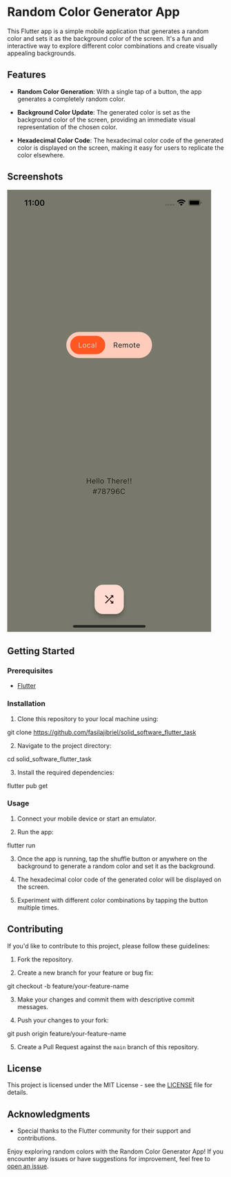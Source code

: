 # Random Color Generator App

This Flutter app is a simple mobile application that generates a random color and sets it as the background color of the screen. It's a fun and interactive way to explore different color combinations and create visually appealing backgrounds.

## Features

- **Random Color Generation**: With a single tap of a button, the app generates a completely random color.

- **Background Color Update**: The generated color is set as the background color of the screen, providing an immediate visual representation of the chosen color.

- **Hexadecimal Color Code**: The hexadecimal color code of the generated color is displayed on the screen, making it easy for users to replicate the color elsewhere.

## Screenshots

![App Screenshot](screenshots/screenshot.png)

## Getting Started

### Prerequisites

- [Flutter](https://flutter.dev/docs/get-started/install)

### Installation

1. Clone this repository to your local machine using:

git clone https://github.com/fasilajibriel/solid_software_flutter_task

2. Navigate to the project directory:

cd solid_software_flutter_task

3. Install the required dependencies:

flutter pub get

### Usage

1. Connect your mobile device or start an emulator.

2. Run the app:

flutter run

3. Once the app is running, tap the shuffle button or anywhere on the background to generate a random color and set it as the background.

4. The hexadecimal color code of the generated color will be displayed on the screen.

5. Experiment with different color combinations by tapping the button multiple times.

## Contributing

If you'd like to contribute to this project, please follow these guidelines:

1. Fork the repository.

2. Create a new branch for your feature or bug fix: 

git checkout -b feature/your-feature-name

3. Make your changes and commit them with descriptive commit messages.

4. Push your changes to your fork:

git push origin feature/your-feature-name

5. Create a Pull Request against the `main` branch of this repository.

## License

This project is licensed under the MIT License - see the [LICENSE](LICENSE) file for details.

## Acknowledgments

- Special thanks to the Flutter community for their support and contributions.

Enjoy exploring random colors with the Random Color Generator App! If you encounter any issues or have suggestions for improvement, feel free to [open an issue](https://github.com/fasilajibriel/solid_software_flutter_task/issues).
